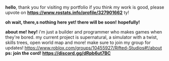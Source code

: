 **hello**, thank you for visiting my portfolio
if you think my work is good, please upvote on **https://www.rostats.info/profile/327901662** ty!

**oh wait, there,s nothing here yet! there will be soon!**
**hopefully!**

**about me!**
**hey!** i'm just a builder and programmer who makes games when they're bored. my current project is supernatural, a simulator with a twist, skills trees, open world map and more! make sure to join my group for updates! https://www.roblox.com/groups/10455927/Rifted-Studios#!/about **ps: join the cord! https://discord.gg/dRpb6ut7BC**
